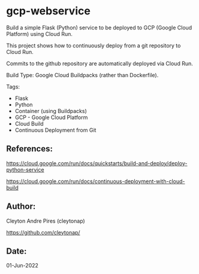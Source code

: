 # gcp-webservice
Build a simple Flask (Python) service to be deployed to GCP (Google Cloud Platform) using Cloud Run.

This project shows how to continuously deploy from a git repository to Cloud Run. 

Commits to the github repository are automatically deployed via Cloud Run.

Build Type: Google Cloud Buildpacks (rather than Dockerfile).

Tags:
  - Flask
  - Python
  - Container (using Buildpacks)
  - GCP - Google Cloud Platform
  - Cloud Build
  - Continuous Deployment from Git

## References:

https://cloud.google.com/run/docs/quickstarts/build-and-deploy/deploy-python-service

https://cloud.google.com/run/docs/continuous-deployment-with-cloud-build


## Author: 
Cleyton Andre Pires (cleytonap)

https://github.com/cleytonap/

## Date:
01-Jun-2022


